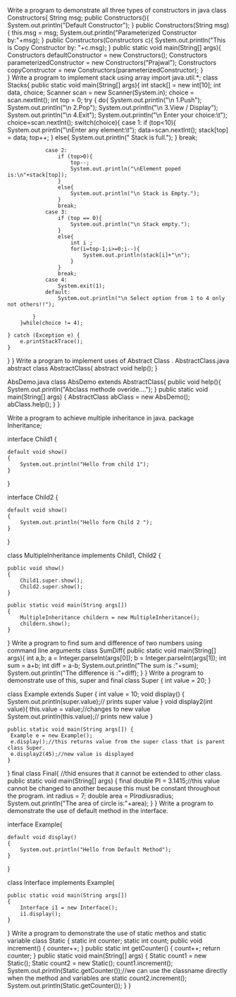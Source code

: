Write a program to demonstrate all three types of constructors in java
class Constructors{
	String msg;
	public Constructors(){
		System.out.println("Default Constructor");
	}
	public Constructors(String msg){
		this.msg = msg;
		System.out.println("Parameterized Constructor by:"+msg);
	}
	public Constructors(Constructors c){
		System.out.println("This is Copy Constructor by: "+c.msg);
	}
	public static void main(String[] args){
		Constructors defaultConstructor = new Constructors();
		Constructors parameterizedConstructor = new Constructors("Prajwal");
		Constructors copyConstructor = new Constructors(parameterizedConstructor);
	}	
}
Write a program to implement stack using array
import java.util.*;
class Stacks{
public static void main(String[] args){
	int stack[] = new int[10];
	int data, choice;
	Scanner scan = new Scanner(System.in);
	choice = scan.nextInt();
	int top = 0;
	try {
		do{
			System.out.println("\n 1.Push");
			System.out.println("\n 2.Pop");
			System.out.println("\n 3.View / Display");
			System.out.println("\n 4.Exit");
			System.out.println("\n Enter your choice:\t");
			choice=scan.nextInt();
			switch(choice){
				case 1:
					if (top<10){
						System.out.println("\nEnter any element:\t");
						data=scan.nextInt();
						stack[top] = data;
						top++;
					}
					else{
						System.out.println(" Stack is full.");
					}
					break;
					
				case 2:
					if (top>0){
						top--;
						System.out.println("\nElement poped is:\n"+stack[top]);
					}
					else{
						System.out.println("\n Stack is Empty.");
					}
					break;
				case 3:
					if (top == 0){
						System.out.println("\n Stack empty.");
					}
					else{
						int i ;
						for(i=top-1;i>=0;i--){
							System.out.println(stack[i]+"\n");
						}
					}
					break;
				case 4:
					System.exit(1);
				default:
					System.out.println("\n Select option from 1 to 4 only not others!!");			
					
			}
		}while(choice != 4);
		
	} catch (Exception e) {
		e.printStackTrace();
	}
	
	
}
}
Write a program to implement uses of Abstract Class .
AbstractClass.java
abstract class AbstractClass{
	abstract void help();
}

AbsDemo.java
class AbsDemo extends AbstractClass{
	public void help(){
	System.out.println("Abclass methode overide....");
	}
	public static void main(String[] args) {
		AbstractClass abClass = new AbsDemo();
		abClass.help();
	}
}

Write a program to achieve multiple inheritance in java.
package Inheritance;

interface Child1 {

    default void show()
    {
        System.out.println("Hello from child 1");
    }
}
 
interface Child2 {

    default void show()
    {
        System.out.println("Hello form Child 2 ");
    }
}
 
class MultipleInheritance implements Child1, Child2 {
 
    public void show()
    {
        Child1.super.show();
        Child2.super.show();
    }
 
    public static void main(String args[])
    {
        MultipleInheritance childern = new MultipleInheritance();
        childern.show();
    }
}
Write a program to find sum and difference of two numbers using command line arguments
class SumDiff{
	public static void main(String[] args){
	int a,b;
	a = Integer.parseInt(args[0]);
	b = Integer.parseInt(args[1]);
	int sum = a+b;
	int diff = a-b;
	System.out.println("The sum is :"+sum);
	System.out.println("The difference is :"+diff);
	}
}
Write a program to demonstrate use of this, super and final
class Super {
    int value = 20;
   }
   
   class Example extends Super {
    int value = 10;
    void display() {
     System.out.println(super.value);// prints super value 
    }
    void display2(int value){
     this.value = value;//changes to new value 
     System.out.println(this.value);// prints new value
    }
   
    public static void main(String args[]) {
     Example e = new Example();
     e.display();//this returns value from the super class that is parent class Super.
     e.display2(45);//new value is displayed
    }
   }
final class Final{  //thid ensures that it cannot be extended to other class.
 public static void main(String[] args) {
     final double PI = 3.1415;//this value cannot be changed to another because this must be constant throughout the program.
     int radius = 7;
     double area = PI*radius*radius;
     System.out.println("The area of circle is:"+area);
 }
}
Write a program to demonstrate the use of default method in the interface.

interface Example{

    default void display()
    {
        System.out.println("Hello from Default Method");
    }
}

 
class Interface implements Example{
 
    public static void main(String args[])
    {
        Interface i1 = new Interface();
        i1.display();
    }
}
Write a program to demonstrate the use of static methos and static variable
class Static
{
	static int counter;
	static int count;
	public void increment()
	{
		counter++;
	}
	public static int getCounter()
	{
		count++;
		return counter;
	}
    public static void main(String[] args)
	{
		Static count1 = new Static();
		Static count2 = new Static();
		count1.increment();
		System.out.println(Static.getCounter());//we can use the classname directly when the method and variables are static
		count2.increment();
		System.out.println(Static.getCounter());
	}
}
